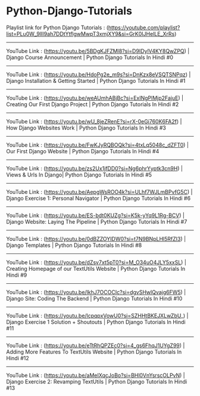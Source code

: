 # Python-Django-Tutorials  
Playlist link for Python Django Tutorials : (https://youtube.com/playlist?list=PLu0W_9lII9ah7DDtYtflgwMwpT3xmjXY9&si=GrK0IJHelLE_XrRs)
________________________________________________________________________________________________________________________________________________
YouTube Link : (https://youtu.be/5BDgKJFZMl8?si=D9IDylV4KY8QwZPQ) | Django Course Announcement | Python Django Tutorials In Hindi #0
________________________________________________________________________________________________________________________________________________
YouTube Link : (https://youtu.be/HdoPg2e_m9s?si=DnKzx8eVSQTSNPqz) | Django Installation & Getting Started | Python Django Tutorials In Hindi #1
________________________________________________________________________________________________________________________________________________
YouTube Link : (https://youtu.be/weAUmhABjBc?si=ExINgPlMjp2FajuE) | Creating Our First Django Project | Python Django Tutorials In Hindi #2
________________________________________________________________________________________________________________________________________________
YouTube Link : (https://youtu.be/wU_8jeZRenE?si=rX-0eGi760K6FA2f) | How Django Websites Work | Python Django Tutorials In Hindi #3
________________________________________________________________________________________________________________________________________________
YouTube Link : (https://youtu.be/FwKJyRQBOQk?si=4txLq5048c_dZFT0) | Our First Django Website | Python Django Tutorials In Hindi #4
________________________________________________________________________________________________________________________________________________
YouTube Link : (https://youtu.be/zs2Ux1jfDD0?si=Ng6phrYyptk3cn9H) | Views & Urls In Django| Python Django Tutorials In Hindi #5
________________________________________________________________________________________________________________________________________________
YouTube Link : (https://youtu.be/AepgWsROO4k?si=ULhf7WJLmBPvfG5C) | Django Exercise 1: Personal Navigator | Python Django Tutorials In Hindi #6
________________________________________________________________________________________________________________________________________________
YouTube Link : (https://youtu.be/ES-bdt0KUZg?si=K5k-yYq9L1Rg-BCV) | Django Website: Laying The Pipeline | Python Django Tutorials In Hindi #7
________________________________________________________________________________________________________________________________________________
YouTube Link : (https://youtu.be/0dBZZOYIDW0?si=t7N9BNpLHl5RfZI3) | Django Templates | Python Django Tutorials In Hindi #8 
_____________________________________________________________________________________________________________________________________________________
YouTube Link : (https://youtu.be/dZsv7xt5pT0?si=M_O34uO4JLY5xxSL) | Creating Homepage of our TextUtils Website | Python Django Tutorials In Hindi #9
_____________________________________________________________________________________________________________________________________________________
YouTube Link : (https://youtu.be/lkhJ7OCOCIc?si=dgvSHwlQvajg6FW5) | Django Site: Coding The Backend | Python Django Tutorials In Hindi #10
_____________________________________________________________________________________________________________________________________________________
YouTube Link : (https://youtu.be/lcpqpxVowU0?si=SZHHtBKEJXLwZbU_) | Django Exercise 1 Solution + Shoutouts | Python Django Tutorials In Hindi #11
_____________________________________________________________________________________________________________________________________________________
YouTube Link : (https://youtu.be/eTtRhQPZEc0?si=4_gs6FhqJ1UYgZ99) | Adding More Features To TextUtils Website | Python Django Tutorials In Hindi #12
_____________________________________________________________________________________________________________________________________________________
YouTube Link : (https://youtu.be/aMeIXqcJoBo?si=BHl0VnYsrscOLPvN) | Django Exercise 2: Revamping TextUtils | Python Django Tutorials In Hindi #13

